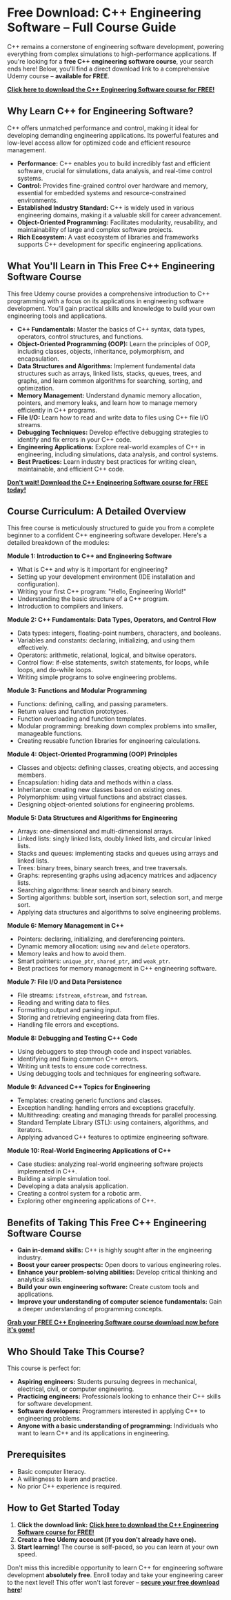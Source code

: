 # Free Download: C++ Engineering Software – Full Course Guide

C++ remains a cornerstone of engineering software development, powering everything from complex simulations to high-performance applications. If you're looking for a **free C++ engineering software course**, your search ends here! Below, you'll find a direct download link to a comprehensive Udemy course – **available for FREE**.

[**Click here to download the C++ Engineering Software course for FREE!**](https://udemywork.com/cpp-engineering-software)

## Why Learn C++ for Engineering Software?

C++ offers unmatched performance and control, making it ideal for developing demanding engineering applications. Its powerful features and low-level access allow for optimized code and efficient resource management.

*   **Performance:** C++ enables you to build incredibly fast and efficient software, crucial for simulations, data analysis, and real-time control systems.
*   **Control:** Provides fine-grained control over hardware and memory, essential for embedded systems and resource-constrained environments.
*   **Established Industry Standard:** C++ is widely used in various engineering domains, making it a valuable skill for career advancement.
*   **Object-Oriented Programming:** Facilitates modularity, reusability, and maintainability of large and complex software projects.
*   **Rich Ecosystem:** A vast ecosystem of libraries and frameworks supports C++ development for specific engineering applications.

## What You'll Learn in This Free C++ Engineering Software Course

This free Udemy course provides a comprehensive introduction to C++ programming with a focus on its applications in engineering software development. You'll gain practical skills and knowledge to build your own engineering tools and applications.

*   **C++ Fundamentals:** Master the basics of C++ syntax, data types, operators, control structures, and functions.
*   **Object-Oriented Programming (OOP):** Learn the principles of OOP, including classes, objects, inheritance, polymorphism, and encapsulation.
*   **Data Structures and Algorithms:** Implement fundamental data structures such as arrays, linked lists, stacks, queues, trees, and graphs, and learn common algorithms for searching, sorting, and optimization.
*   **Memory Management:** Understand dynamic memory allocation, pointers, and memory leaks, and learn how to manage memory efficiently in C++ programs.
*   **File I/O:** Learn how to read and write data to files using C++ file I/O streams.
*   **Debugging Techniques:** Develop effective debugging strategies to identify and fix errors in your C++ code.
*   **Engineering Applications:** Explore real-world examples of C++ in engineering, including simulations, data analysis, and control systems.
*   **Best Practices:** Learn industry best practices for writing clean, maintainable, and efficient C++ code.

[**Don't wait! Download the C++ Engineering Software course for FREE today!**](https://udemywork.com/cpp-engineering-software)

## Course Curriculum: A Detailed Overview

This free course is meticulously structured to guide you from a complete beginner to a confident C++ engineering software developer. Here's a detailed breakdown of the modules:

**Module 1: Introduction to C++ and Engineering Software**

*   What is C++ and why is it important for engineering?
*   Setting up your development environment (IDE installation and configuration).
*   Writing your first C++ program: "Hello, Engineering World!"
*   Understanding the basic structure of a C++ program.
*   Introduction to compilers and linkers.

**Module 2: C++ Fundamentals: Data Types, Operators, and Control Flow**

*   Data types: integers, floating-point numbers, characters, and booleans.
*   Variables and constants: declaring, initializing, and using them effectively.
*   Operators: arithmetic, relational, logical, and bitwise operators.
*   Control flow: if-else statements, switch statements, for loops, while loops, and do-while loops.
*   Writing simple programs to solve engineering problems.

**Module 3: Functions and Modular Programming**

*   Functions: defining, calling, and passing parameters.
*   Return values and function prototypes.
*   Function overloading and function templates.
*   Modular programming: breaking down complex problems into smaller, manageable functions.
*   Creating reusable function libraries for engineering calculations.

**Module 4: Object-Oriented Programming (OOP) Principles**

*   Classes and objects: defining classes, creating objects, and accessing members.
*   Encapsulation: hiding data and methods within a class.
*   Inheritance: creating new classes based on existing ones.
*   Polymorphism: using virtual functions and abstract classes.
*   Designing object-oriented solutions for engineering problems.

**Module 5: Data Structures and Algorithms for Engineering**

*   Arrays: one-dimensional and multi-dimensional arrays.
*   Linked lists: singly linked lists, doubly linked lists, and circular linked lists.
*   Stacks and queues: implementing stacks and queues using arrays and linked lists.
*   Trees: binary trees, binary search trees, and tree traversals.
*   Graphs: representing graphs using adjacency matrices and adjacency lists.
*   Searching algorithms: linear search and binary search.
*   Sorting algorithms: bubble sort, insertion sort, selection sort, and merge sort.
*   Applying data structures and algorithms to solve engineering problems.

**Module 6: Memory Management in C++**

*   Pointers: declaring, initializing, and dereferencing pointers.
*   Dynamic memory allocation: using `new` and `delete` operators.
*   Memory leaks and how to avoid them.
*   Smart pointers: `unique_ptr`, `shared_ptr`, and `weak_ptr`.
*   Best practices for memory management in C++ engineering software.

**Module 7: File I/O and Data Persistence**

*   File streams: `ifstream`, `ofstream`, and `fstream`.
*   Reading and writing data to files.
*   Formatting output and parsing input.
*   Storing and retrieving engineering data from files.
*   Handling file errors and exceptions.

**Module 8: Debugging and Testing C++ Code**

*   Using debuggers to step through code and inspect variables.
*   Identifying and fixing common C++ errors.
*   Writing unit tests to ensure code correctness.
*   Using debugging tools and techniques for engineering software.

**Module 9: Advanced C++ Topics for Engineering**

*   Templates: creating generic functions and classes.
*   Exception handling: handling errors and exceptions gracefully.
*   Multithreading: creating and managing threads for parallel processing.
*   Standard Template Library (STL): using containers, algorithms, and iterators.
*   Applying advanced C++ features to optimize engineering software.

**Module 10: Real-World Engineering Applications of C++**

*   Case studies: analyzing real-world engineering software projects implemented in C++.
*   Building a simple simulation tool.
*   Developing a data analysis application.
*   Creating a control system for a robotic arm.
*   Exploring other engineering applications of C++.

## Benefits of Taking This Free C++ Engineering Software Course

*   **Gain in-demand skills:** C++ is highly sought after in the engineering industry.
*   **Boost your career prospects:** Open doors to various engineering roles.
*   **Enhance your problem-solving abilities:** Develop critical thinking and analytical skills.
*   **Build your own engineering software:** Create custom tools and applications.
*   **Improve your understanding of computer science fundamentals:** Gain a deeper understanding of programming concepts.

[**Grab your FREE C++ Engineering Software course download now before it's gone!**](https://udemywork.com/cpp-engineering-software)

## Who Should Take This Course?

This course is perfect for:

*   **Aspiring engineers:** Students pursuing degrees in mechanical, electrical, civil, or computer engineering.
*   **Practicing engineers:** Professionals looking to enhance their C++ skills for software development.
*   **Software developers:** Programmers interested in applying C++ to engineering problems.
*   **Anyone with a basic understanding of programming:** Individuals who want to learn C++ and its applications in engineering.

## Prerequisites

*   Basic computer literacy.
*   A willingness to learn and practice.
*   No prior C++ experience is required.

## How to Get Started Today

1.  **Click the download link:** [**Click here to download the C++ Engineering Software course for FREE!**](https://udemywork.com/cpp-engineering-software)
2.  **Create a free Udemy account (if you don't already have one).**
3.  **Start learning!** The course is self-paced, so you can learn at your own speed.

Don't miss this incredible opportunity to learn C++ for engineering software development **absolutely free**. Enroll today and take your engineering career to the next level! This offer won't last forever – **[secure your free download here](https://udemywork.com/cpp-engineering-software)**!
